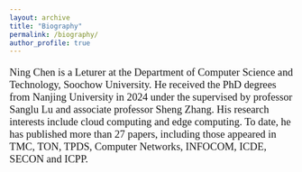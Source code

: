```yaml
---
layout: archive
title: "Biography"
permalink: /biography/
author_profile: true
---
```


<style>
h1 { font: 26pt Microsoft YaHei !important; }
h2 { font: 22pt Microsoft YaHei !important; }
h3 { font: 16pt Microsoft YaHei !important; }
p { font: 14pt kai !important; }
</style>


Ning Chen is a Leturer at the Department of Computer Science and Technology, Soochow University. He received
the PhD degrees from Nanjing University in 2024 under the supervised by professor Sanglu Lu and associate professor Sheng Zhang.
His research interests include cloud computing and edge computing. To date, he has published more than 27 papers, including
those appeared in TMC, TON, TPDS, Computer Networks, INFOCOM, ICDE, SECON and ICPP.
